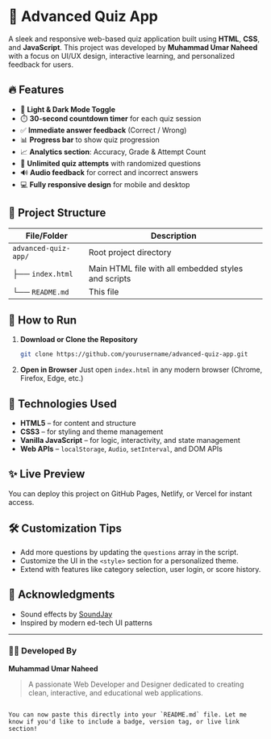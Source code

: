# 🧠 Advanced Quiz App

A sleek and responsive web-based quiz application built using **HTML**, **CSS**, and **JavaScript**. This project was developed by **Muhammad Umar Naheed** with a focus on UI/UX design, interactive learning, and personalized feedback for users.

## 🔥 Features

- 🎨 **Light & Dark Mode Toggle**  
- ⏱️ **30-second countdown timer** for each quiz session  
- ✅ **Immediate answer feedback** (Correct / Wrong)  
- 📊 **Progress bar** to show quiz progression  
- 📈 **Analytics section**: Accuracy, Grade & Attempt Count  
- 🔁 **Unlimited quiz attempts** with randomized questions  
- 🔊 **Audio feedback** for correct and incorrect answers  
- 💻 **Fully responsive design** for mobile and desktop

## 📂 Project Structure

| File/Folder        | Description                                         |
|--------------------|-----------------------------------------------------|
| `advanced-quiz-app/` | Root project directory                            |
| ├── `index.html`     | Main HTML file with all embedded styles and scripts |
| └── `README.md`      | This file                                          |


## 🚀 How to Run

1. **Download or Clone the Repository**  
   ```bash
   git clone https://github.com/yourusername/advanced-quiz-app.git

2. **Open in Browser**
   Just open `index.html` in any modern browser (Chrome, Firefox, Edge, etc.)

## 🧪 Technologies Used

* **HTML5** – for content and structure
* **CSS3** – for styling and theme management
* **Vanilla JavaScript** – for logic, interactivity, and state management
* **Web APIs** – `localStorage`, `Audio`, `setInterval`, and DOM APIs

## ✨ Live Preview

You can deploy this project on GitHub Pages, Netlify, or Vercel for instant access.

## 🛠️ Customization Tips

* Add more questions by updating the `questions` array in the script.
* Customize the UI in the `<style>` section for a personalized theme.
* Extend with features like category selection, user login, or score history.

## 🙏 Acknowledgments

* Sound effects by [SoundJay](https://www.soundjay.com/)
* Inspired by modern ed-tech UI patterns

---

### 👨‍💻 Developed By

**Muhammad Umar Naheed**

> A passionate Web Developer and Designer dedicated to creating clean, interactive, and educational web applications.

```

You can now paste this directly into your `README.md` file. Let me know if you'd like to include a badge, version tag, or live link section!
```
